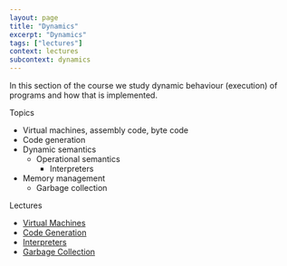 ```yaml
---
layout: page
title: "Dynamics"
excerpt: "Dynamics"
tags: ["lectures"]
context: lectures
subcontext: dynamics
---
```


In this section of the course we study dynamic behaviour (execution) of programs and how that is implemented.

Topics

  - Virtual machines, assembly code, byte code
  - Code generation
  - Dynamic semantics
    - Operational semantics
		- Interpreters  
  - Memory management
	  - Garbage collection

Lectures

* [Virtual Machines](dynamics/virtual-machines)
* [Code Generation](dynamics/code-generation)
* [Interpreters](dynamics/interpreters)
* [Garbage Collection](dynamics/garbage-collection)
